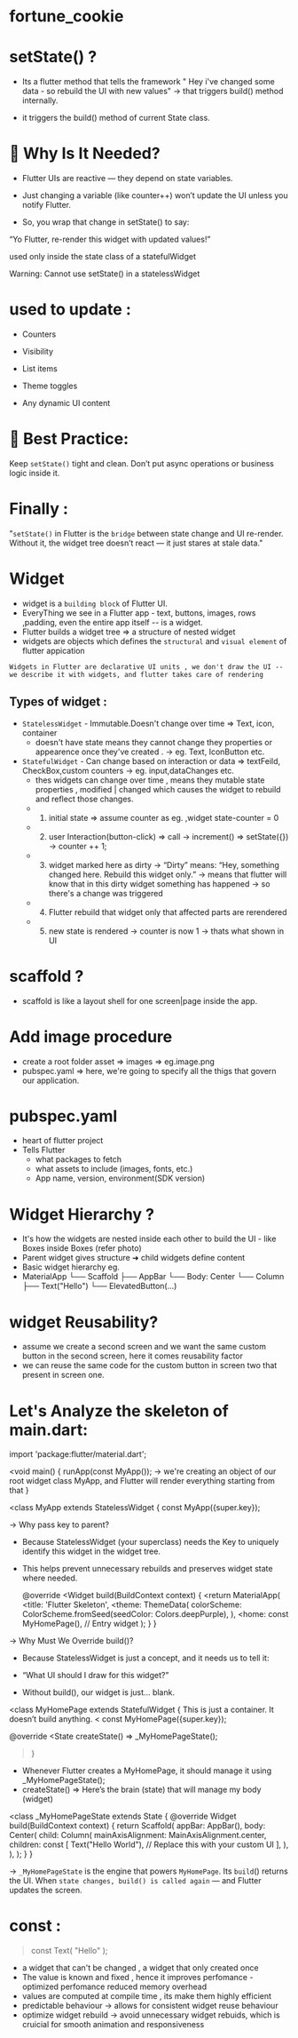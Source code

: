 # fortune_cookie

# setState() ?

- Its a flutter method that tells the framework
  " Hey i've changed some data - so rebuild the UI with new values" ->  that triggers build() method internally.

- it triggers the build() method of current State class.

# 🧠 Why Is It Needed?

- Flutter UIs are reactive — they depend on state variables.
- Just changing a variable (like counter++) won’t update the UI unless you notify Flutter.

- So, you wrap that change in setState() to say:

“Yo Flutter, re-render this widget with updated values!”

used only inside the state class of a statefulWidget

Warning: Cannot use setState() in a statelessWidget

# used to update :

- Counters

- Visibility

- List items

- Theme toggles

- Any dynamic UI content

# 🧠 Best Practice:

Keep `setState()` tight and clean. Don’t put async operations or business logic inside it.

# Finally :

"`setState()` in Flutter is the `bridge` between state change and UI re-render. Without it, the widget tree doesn’t react — it just stares at stale data."

# Widget

- widget is a `building block` of Flutter UI.
- EveryThing we see in a Flutter app - text, buttons, images, rows ,padding, even the entire app itself -- is a widget.
- Flutter builds a widget tree => a structure of nested widget
- widgets are objects which defines the `structural` and `visual element` of flutter appication

`Widgets in Flutter are declarative UI units , we don't draw the UI -- we describe it with widgets, and flutter takes care of rendering`

## Types of widget :

- `StatelessWidget` - Immutable.Doesn't change over time => Text, icon, container
  - doesn't have state means they cannot change they properties or appearence once they've created . -> eg. Text, IconButton  etc.
- `StatefulWidget` - Can change based on interaction or data => textFeild, CheckBox,custom counters -> eg. input,dataChanges etc.
  - thes widgets can change over time , means they mutable state properties , modified | changed which causes the widget to rebuild and reflect those changes.
  - 1. initial state => assume counter as eg. ,widget state-counter = 0
  - 2. user Interaction(button-click) => call -> increment() => setState({}) -> counter ++ 1;
  - 3. widget marked here as dirty -> “Dirty” means: “Hey, something changed here. Rebuild this widget only.” -> means that flutter will know that in this dirty widget something has happened -> so there's a change was triggered
  - 4. Flutter rebuild that widget only that affected parts are rerendered
  - 5. new state is rendered -> counter is now 1 -> thats what shown in UI

# scaffold ?

- scaffold is like a layout shell for one screen|page inside the app.

# Add image procedure

- create a root folder asset => images => eg.image.png
- pubspec.yaml => here, we're going to specify all the thigs that govern our application.

# pubspec.yaml

- heart of flutter project
- Tells Flutter
  - what packages to fetch
  - what assets to include (images, fonts, etc.)
  - App name, version, environment(SDK version)

# Widget Hierarchy ?
- It's how the widgets are nested inside each other to build the UI - like Boxes inside Boxes (refer photo)
- Parent widget gives structure ➜ child widgets define content
- Basic widget hierarchy eg.
- MaterialApp
└── Scaffold
    ├── AppBar
    └── Body: Center
        └── Column
            ├── Text("Hello")
            └── ElevatedButton(...)

# widget Reusability? 
- assume we create a second screen and we want the same custom button in the second screen, here it comes reusability factor
- we can reuse the same code for the custom button in screen two that present in screen one.


# Let's Analyze the skeleton of main.dart:

import 'package:flutter/material.dart';

<void main() {
  runApp(const MyApp()); -> we're creating an object of our root widget class MyApp, and Flutter will render everything starting from that
}

<class MyApp extends StatelessWidget {
  const MyApp({super.key});
  
-> Why pass key to parent?
- Because StatelessWidget (your superclass) needs the Key to uniquely identify this widget in the widget tree.
- This helps prevent unnecessary rebuilds and preserves widget state where needed.

  @override
  <Widget build(BuildContext context) {
    <return MaterialApp(
      <title: 'Flutter Skeleton',
      <theme: ThemeData(
        colorScheme: ColorScheme.fromSeed(seedColor: Colors.deepPurple),
      ),
      <home: const MyHomePage(), // Entry widget
    );
  }
}

-> Why Must We Override build()?

- Because StatelessWidget is just a concept, and it needs us to tell it:

- “What UI should I draw for this widget?”

- Without build(), our widget is just... blank.


<class MyHomePage extends StatefulWidget { 
 This is just a container. It doesn’t build anything.
< const MyHomePage({super.key});

 @override
<State<MyHomePage> createState() => _MyHomePageState();
> }
- Whenever Flutter creates a MyHomePage, it should manage it using _MyHomePageState();
- createState() => Here’s the brain (state) that will manage my body (widget)

<class _MyHomePageState extends State<MyHomePage> {
    @override
    Widget build(BuildContext context) {
      return Scaffold(
        appBar: AppBar(),
        body: Center(
          child: Column(
            mainAxisAlignment: MainAxisAlignment.center,
            children: const [
              Text("Hello World"), // Replace this with your custom UI
            ],
          ),
        ),
      );
    }
  }

-> `_MyHomePageState` is the engine that powers `MyHomePage`.
Its `build`() returns the UI. When `state changes, build() is called again` — and Flutter updates the screen.


# const :

> const Text(
> "Hello"
> );

- a widget that can't be changed , a widget that only created once
- The value is known and fixed , hence it improves perfomance - optimized perfomance reduced memory overhead
- values are computed at compile time , its make them highly efficient
- predictable behaviour -> allows for consistent widget reuse behaviour
- optimize widget rebuild -> avoid unnecessary widget rebuids, which is cruicial for smooth animation and responsiveness
